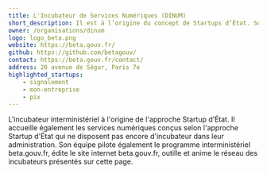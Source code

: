 ```yaml
---
title: L'Incubateur de Services Numériques (DINUM)
short_description: Il est à l’origine du concept de Startups d’État. Son équipe d’animation pilote le réseau d’incubateurs.
owner: /organisations/dinum
logo: logo_beta.png
website: https://beta.gouv.fr/
github: https://github.com/betagouv/
contact: https://beta.gouv.fr/contact/
address: 20 avenue de Ségur, Paris 7e
highlighted_startups:
    - signalement
    - mon-entreprise
    - pix
---
```


L'incubateur interministériel à l'origine de l'approche Startup d’État. Il accueille également les services numériques conçus selon l'approche Startup d'État qui ne disposent pas encore d'incubateur dans leur administration. Son équipe pilote également le programme interministériel beta.gouv.fr, édite le site internet beta.gouv.fr, outille et anime le réseau des incubateurs présentés sur cette page.
